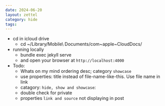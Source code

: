 ```yaml
---
date: 2024-06-20
layout: zettel
category: hide
tags:
---
```

- cd in icloud drive
	- cd ~/Library/Mobile\ Documents/com~apple~CloudDocs/
- running locally
	- bundle exec jekyll serve 
	- and open your browser at `http://localhost:4000`
- Todo:
	- Whats on my mind ordering desc; category `showcase`
	- use properties: title instead of file-name-like-this. Use file name in link
	- catagory: `hide, show and showcase`: 
	- double check for private
	- properties `link and source` not displaying in post
	